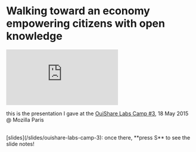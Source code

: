 <h1>Walking toward an economy empowering citizens with open knowledge</h1>
<iframe class="cover video" src="https://www.youtube.com/embed/LZgWXEShJoY" frameborder="0" allowfullscreen></iframe>

this is the presentation I gave at the [OuiShare Labs Camp #3](http://camp.ouisharelabs.net/2015/), 18 May 2015 @ Mozilla Paris

<br>
[slides](/slides/ouishare-labs-camp-3): once there, **press S** to see the slide notes!
